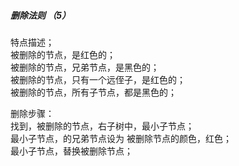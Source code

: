 ##### 删除法则 （5）

特点描述；  
被删除的节点，是红色的；  
被删除的节点，兄弟节点，是黑色的；  
被删除的节点，只有一个远侄子，是红色的；  
被删除的节点，所有子节点，都是黑色的；  

删除步骤：  
找到，被删除的节点，右子树中，最小子节点；  
最小子节点，的兄弟节点设为 被删除节点的颜色，红色；  
最小子节点，替换被删除节点；


